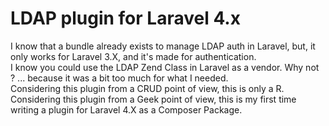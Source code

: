 LDAP plugin for Laravel 4.x
===========================

I know that a bundle already exists to manage LDAP auth in Laravel, but, it only works for Laravel 3.X, and it's made for authentication.  
I know you could use the LDAP Zend Class in Laravel as a vendor. Why not ? ... because it was a bit too much for what I needed.  
Considering this plugin from a CRUD point of view, this is only a R.  
Considering this plugin from a Geek point of view, this is my first time writing a plugin for Laravel 4.X as a Composer Package.  

